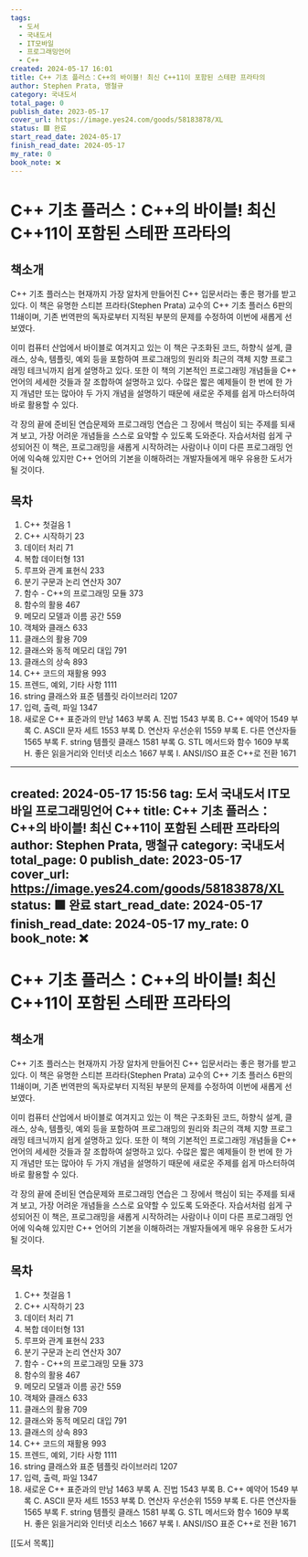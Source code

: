 ```yaml
---
tags:
  - 도서
  - 국내도서
  - IT모바일
  - 프로그래밍언어
  - C++
created: 2024-05-17 16:01
title: C++ 기초 플러스：C++의 바이블! 최신 C++11이 포함된 스테판 프라타의
author: Stephen Prata, 맹철규
category: 국내도서
total_page: 0
publish_date: 2023-05-17
cover_url: https://image.yes24.com/goods/58183878/XL
status: 🟩 완료
start_read_date: 2024-05-17
finish_read_date: 2024-05-17
my_rate: 0
book_note: ❌
---
```


# C++ 기초 플러스：C++의 바이블! 최신 C++11이 포함된 스테판 프라타의

## 책소개

C++ 기초 플러스는 현재까지 가장 알차게 만들어진 C++ 입문서라는 좋은 평가를 받고 있다. 이 책은 유명한 스티븐 프라타(Stephen Prata) 교수의 C++ 기초 플러스 6판의 11쇄이며, 기존 번역판의 독자로부터 지적된 부분의 문제를 수정하여 이번에 새롭게 선보였다.

이미 컴퓨터 산업에서 바이블로 여겨지고 있는 이 책은 구조화된 코드, 하향식 설계, 클래스, 상속, 템플릿, 예외 등을 포함하여 프로그래밍의 원리와 최근의 객체 지향 프로그래밍 테크닉까지 쉽게 설명하고 있다. 또한 이 책의 기본적인 프로그래밍 개념들을 C++ 언어의 세세한 것들과 잘 조합하여 설명하고 있다. 수많은 짧은 예제들이 한 번에 한 가지 개념만 또는 많아야 두 가지 개념을 설명하기 때문에 새로운 주제를 쉽게 마스터하여 바로 활용할 수 있다.

각 장의 끝에 준비된 연습문제와 프로그래밍 연습은 그 장에서 핵심이 되는 주제를 되새겨 보고, 가장 어려운 개념들을 스스로 요약할 수 있도록 도와준다. 자습서처럼 쉽게 구성되어진 이 책은, 프로그래밍을 새롭게 시작하려는 사람이나 이미 다른 프로그래밍 언어에 익숙해 있지만 C++ 언어의 기본을 이해하려는 개발자들에게 매우 유용한 도서가 될 것이다.



## 목차

01. C++ 첫걸음 1
02. C++ 시작하기 23
03. 데이터 처리 71
04. 복합 데이터형 131
05. 루프와 관계 표현식 233
06. 분기 구문과 논리 연산자 307
07. 함수 - C++의 프로그래밍 모듈 373
08. 함수의 활용 467
09. 메모리 모델과 이름 공간 559
10. 객체와 클래스 633
11. 클래스의 활용 709
12. 클래스와 동적 메모리 대입 791
13. 클래스의 상속 893
14. C++ 코드의 재활용 993
15. 프렌드, 예외, 기타 사항 1111
16. string 클래스와 표준 템플릿 라이브러리 1207
17. 입력, 출력, 파일 1347
18. 새로운 C++ 표준과의 만남 1463
부록 A. 진법 1543
부록 B. C++ 예약어 1549
부록 C. ASCII 문자 세트 1553
부록 D. 연산자 우선순위 1559
부록 E. 다른 연산자들 1565
부록 F. string 템플릿 클래스 1581
부록 G. STL 메서드와 함수 1609
부록 H. 좋은 읽을거리와 인터넷 리소스 1667
부록 I. ANSI/ISO 표준 C++로 전환 1671





---
created: 2024-05-17 15:56
tag: 도서 국내도서 IT모바일 프로그래밍언어 C++
title: C++ 기초 플러스：C++의 바이블! 최신 C++11이 포함된 스테판 프라타의
author: Stephen Prata, 맹철규
category: 국내도서
total_page: 0
publish_date: 2023-05-17
cover_url: https://image.yes24.com/goods/58183878/XL
status: 🟩 완료
start_read_date: 2024-05-17
finish_read_date: 2024-05-17
my_rate: 0
book_note: ❌
---

# C++ 기초 플러스：C++의 바이블! 최신 C++11이 포함된 스테판 프라타의

## 책소개

C++ 기초 플러스는 현재까지 가장 알차게 만들어진 C++ 입문서라는 좋은 평가를 받고 있다. 이 책은 유명한 스티븐 프라타(Stephen Prata) 교수의 C++ 기초 플러스 6판의 11쇄이며, 기존 번역판의 독자로부터 지적된 부분의 문제를 수정하여 이번에 새롭게 선보였다.

이미 컴퓨터 산업에서 바이블로 여겨지고 있는 이 책은 구조화된 코드, 하향식 설계, 클래스, 상속, 템플릿, 예외 등을 포함하여 프로그래밍의 원리와 최근의 객체 지향 프로그래밍 테크닉까지 쉽게 설명하고 있다. 또한 이 책의 기본적인 프로그래밍 개념들을 C++ 언어의 세세한 것들과 잘 조합하여 설명하고 있다. 수많은 짧은 예제들이 한 번에 한 가지 개념만 또는 많아야 두 가지 개념을 설명하기 때문에 새로운 주제를 쉽게 마스터하여 바로 활용할 수 있다.

각 장의 끝에 준비된 연습문제와 프로그래밍 연습은 그 장에서 핵심이 되는 주제를 되새겨 보고, 가장 어려운 개념들을 스스로 요약할 수 있도록 도와준다. 자습서처럼 쉽게 구성되어진 이 책은, 프로그래밍을 새롭게 시작하려는 사람이나 이미 다른 프로그래밍 언어에 익숙해 있지만 C++ 언어의 기본을 이해하려는 개발자들에게 매우 유용한 도서가 될 것이다.



## 목차

01. C++ 첫걸음 1
02. C++ 시작하기 23
03. 데이터 처리 71
04. 복합 데이터형 131
05. 루프와 관계 표현식 233
06. 분기 구문과 논리 연산자 307
07. 함수 - C++의 프로그래밍 모듈 373
08. 함수의 활용 467
09. 메모리 모델과 이름 공간 559
10. 객체와 클래스 633
11. 클래스의 활용 709
12. 클래스와 동적 메모리 대입 791
13. 클래스의 상속 893
14. C++ 코드의 재활용 993
15. 프렌드, 예외, 기타 사항 1111
16. string 클래스와 표준 템플릿 라이브러리 1207
17. 입력, 출력, 파일 1347
18. 새로운 C++ 표준과의 만남 1463
부록 A. 진법 1543
부록 B. C++ 예약어 1549
부록 C. ASCII 문자 세트 1553
부록 D. 연산자 우선순위 1559
부록 E. 다른 연산자들 1565
부록 F. string 템플릿 클래스 1581
부록 G. STL 메서드와 함수 1609
부록 H. 좋은 읽을거리와 인터넷 리소스 1667
부록 I. ANSI/ISO 표준 C++로 전환 1671






[[도서 목록]]